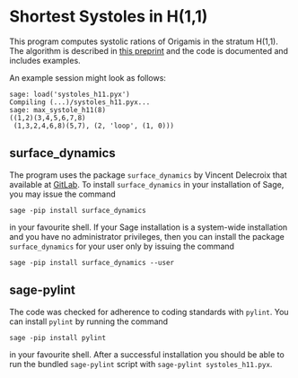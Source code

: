 # Shortest Systoles in H(1,1)

This program computes systolic rations of Origamis in the stratum H(1,1). The
algorithm is described in [this preprint](https://arxiv.org/abs/1809.10327v2)
and the code is documented and includes examples.

An example session might look as follows:
    
    sage: load('systoles_h11.pyx')
    Compiling (...)/systoles_h11.pyx...
    sage: max_systole_h11(8)
    ((1,2)(3,4,5,6,7,8)
     (1,3,2,4,6,8)(5,7), (2, 'loop', (1, 0)))
     
## surface_dynamics

The program uses the package `surface_dynamics` by Vincent Delecroix that
available at [GitLab](https://gitlab.com/videlec/surface_dynamics). To install `surface_dynamics` in your installation of Sage, you may issue the command 

    sage -pip install surface_dynamics

in your favourite shell. If your Sage installation is a system-wide
installation and you have no administrator privileges, then you can install the
package `surface_dynamics` for your user only by issuing the command

    sage -pip install surface_dynamics --user

## sage-pylint

The code was checked for adherence to coding standards with `pylint`. You can
install `pylint` by running the command

    sage -pip install pylint
    
in your favourite shell. After a successful installation you should be able to
run the bundled `sage-pylint` script with `sage-pylint systoles_h11.pyx`.


    
